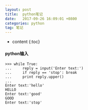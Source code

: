 ```yaml
---
layout: post
title:  python笔记
date:   2017-09-26 16:09:01 +0800
categories: python
tag: 笔记
---
```


* content
{:toc}

#### python输入

    >>> while True:
    ...     reply = input('Enter text:')
    ...     if reply == 'stop': break
    ...     print reply.upper()
    ...
    Enter text:'hello'
    HELLO
    Enter text:'good'
    GOOD
    Enter text:'stop'

